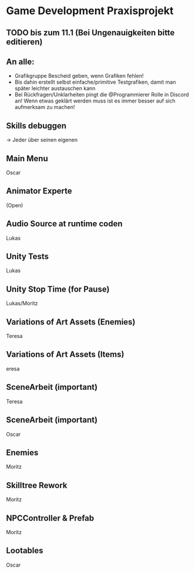 # Game Development Praxisprojekt

## TODO bis zum 11.1 (Bei Ungenauigkeiten bitte editieren)
## An alle: 
- Grafikgruppe Bescheid geben, wenn Grafiken fehlen!
- Bis dahin erstellt selbst einfache/primitive Testgrafiken, damit man später leichter austauschen kann
- Bei Rückfragen/Unklarheiten pingt die @Programmierer Rolle in Discord an! Wenn etwas geklärt werden muss ist es immer besser auf sich aufmerksam zu machen!


## Skills debuggen			
-> Jeder über seinen eigenen

## Main Menu				
Oscar

## Animator Experte			
(Open)

## Audio Source at runtime coden 	
Lukas

## Unity Tests				 
Lukas

## Unity Stop Time (for Pause)		
Lukas/Moritz

## Variations of Art Assets (Enemies)	
Teresa

## Variations of Art Assets (Items)	
eresa

## SceneArbeit (important)		
Teresa

## SceneArbeit (important)
Oscar

## Enemies
Moritz

## Skilltree Rework	
Moritz

## NPCController & Prefab	
Moritz

## Lootables
Oscar

